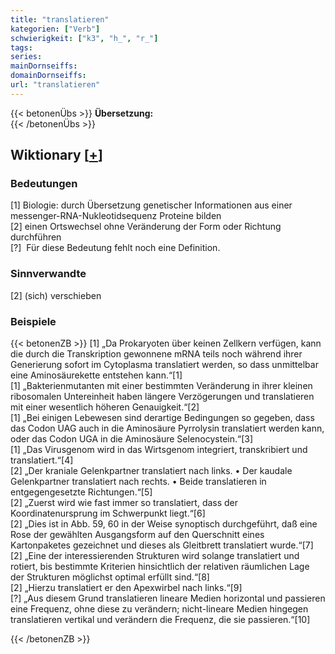 ```yaml
---
title: "translatieren"
kategorien: ["Verb"]
schwierigkeit: ["k3", "h_", "r_"]
tags:
series:
mainDornseiffs:
domainDornseiffs:
url: "translatieren"
---
```


{{< betonenÜbs >}}
**Übersetzung:**  
{{< /betonenÜbs >}}

## Wiktionary [[+](https://de.wiktionary.org/wiki/translatieren)]

### Bedeutungen
[1] Biologie: durch Übersetzung genetischer Informationen aus einer messenger-RNA-Nukleotidsequenz Proteine bilden  
[2] einen Ortswechsel ohne Veränderung der Form oder Richtung durchführen  
[?]  Für diese Bedeutung fehlt noch eine Definition.  

### Sinnverwandte
[2] (sich) verschieben  

### Beispiele
{{< betonenZB >}}
[1] „Da Prokaryoten über keinen Zellkern verfügen, kann die durch die Transkription gewonnene mRNA teils noch während ihrer Generierung sofort im Cytoplasma translatiert werden, so dass unmittelbar eine Aminosäurekette entstehen kann.“[1]  
[1] „Bakterienmutanten mit einer bestimmten Veränderung in ihrer kleinen ribosomalen Untereinheit haben längere Verzögerungen und translatieren mit einer wesentlich höheren Genauigkeit.“[2]  
[1] „Bei einigen Lebewesen sind derartige Bedingungen so gegeben, dass das Codon UAG auch in die Aminosäure Pyrrolysin translatiert werden kann, oder das Codon UGA in die Aminosäure Selenocystein.“[3]  
[1] „Das Virusgenom wird in das Wirtsgenom integriert, transkribiert und translatiert.“[4]  
[2] „Der kraniale Gelenkpartner translatiert nach links. • Der kaudale Gelenkpartner translatiert nach rechts. • Beide translatieren in entgegengesetzte Richtungen.“[5]  
[2] „Zuerst wird wie fast immer so translatiert, dass der Koordinatenursprung im Schwerpunkt liegt.“[6]  
[2] „Dies ist in Abb. 59, 60 in der Weise synoptisch durchgeführt, daß eine Rose der gewählten Ausgangsform auf den Querschnitt eines Kartonpaketes gezeichnet und dieses als Gleitbrett translatiert wurde.“[7]  
[2] „Eine der interessierenden Strukturen wird solange translatiert und rotiert, bis bestimmte Kriterien hinsichtlich der relativen räumlichen Lage der Strukturen möglichst optimal erfüllt sind.“[8]  
[2] „Hierzu translatiert er den Apexwirbel nach links.“[9]  
[?] „Aus diesem Grund translatieren lineare Medien horizontal und passieren eine Frequenz, ohne diese zu verändern; nicht-lineare Medien hingegen translatieren vertikal und verändern die Frequenz, die sie passieren.“[10]  

{{< /betonenZB >}}

